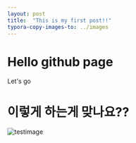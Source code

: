 ```yaml
---
layout: post
title:  "This is my first post!!"
typora-copy-images-to: ../images
---
```



# Hello github page

Let's go

# 이렇게 하는게 맞나요??



![testimage](/Users/moon/blog/moon34git.github.io/images/testimage.png)

